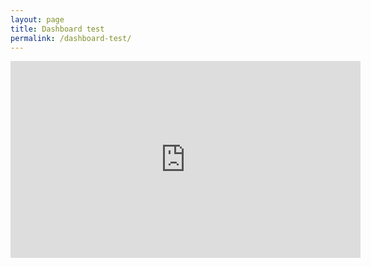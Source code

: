 ```yaml
---
layout: page
title: Dashboard test
permalink: /dashboard-test/
---
```


<div class="dashboard d-flex">
  <iframe width="560" height="315" src="https://www.youtube.com/embed/WG8KfdlNXVc" frameborder="0" allow="accelerometer; autoplay; encrypted-media; gyroscope; picture-in-picture" allowfullscreen></iframe>
<!--   <iframe frameborder=0 src="https://analytics.zoho.eu/open-view/33042000001596869" allowfullscreen></iframe>
 --></div>
